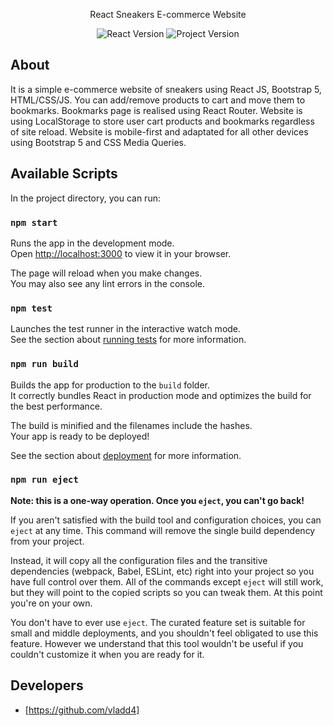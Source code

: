 <p align="center">
   React Sneakers E-commerce Website
</p>
<p align="center">
   <img src="https://img.shields.io/badge/React%20Version-18.2.0-blue" alt="React Version">
    <img src="https://img.shields.io/badge/Project%20Version-1.0.0-green" alt="Project Version">
</p>

## About
It is a simple e-commerce website of sneakers using React JS, Bootstrap 5, HTML/CSS/JS.
You can add/remove products to cart and move them to bookmarks. Bookmarks page is realised using React Router. Website is using LocalStorage to store user cart products and bookmarks regardless of site reload. Website is mobile-first and adaptated for all other devices using Bootstrap 5 and CSS Media Queries.

## Available Scripts

In the project directory, you can run:

### `npm start`

Runs the app in the development mode.\
Open [http://localhost:3000](http://localhost:3000) to view it in your browser.

The page will reload when you make changes.\
You may also see any lint errors in the console.

### `npm test`

Launches the test runner in the interactive watch mode.\
See the section about [running tests](https://facebook.github.io/create-react-app/docs/running-tests) for more information.

### `npm run build`

Builds the app for production to the `build` folder.\
It correctly bundles React in production mode and optimizes the build for the best performance.

The build is minified and the filenames include the hashes.\
Your app is ready to be deployed!

See the section about [deployment](https://facebook.github.io/create-react-app/docs/deployment) for more information.

### `npm run eject`

**Note: this is a one-way operation. Once you `eject`, you can't go back!**

If you aren't satisfied with the build tool and configuration choices, you can `eject` at any time. This command will remove the single build dependency from your project.

Instead, it will copy all the configuration files and the transitive dependencies (webpack, Babel, ESLint, etc) right into your project so you have full control over them. All of the commands except `eject` will still work, but they will point to the copied scripts so you can tweak them. At this point you're on your own.

You don't have to ever use `eject`. The curated feature set is suitable for small and middle deployments, and you shouldn't feel obligated to use this feature. However we understand that this tool wouldn't be useful if you couldn't customize it when you are ready for it.

## Developers
- [https://github.com/vladd4]

